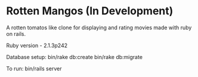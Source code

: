 Rotten Mangos (In Development)
=======

A rotten tomatos like clone for displaying and rating movies made with ruby on rails.

Ruby version - 2.1.3p242

Database setup:
bin/rake db:create
bin/rake db:migrate

To run:
bin/rails server
